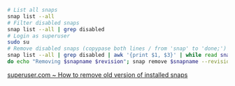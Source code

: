 ```bash
# List all snaps
snap list --all
# Filter disabled snaps
snap list --all | grep disabled
# Login as superuser
sudo su
# Remove disabled snaps (copypase both lines / from 'snap' to 'done;')
snap list --all | grep disabled | awk '{print $1, $3}' | while read snapname revision; 
do echo "Removing $snapname $revision"; snap remove $snapname --revision=$revision; done;
```
[superuser.com ~ How to remove old version of installed snaps](https://superuser.com/a/1330590)
